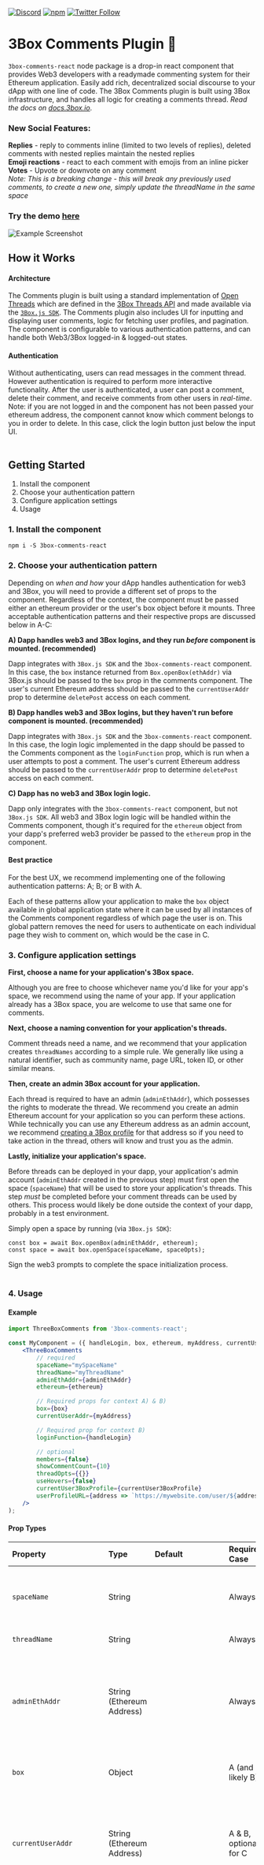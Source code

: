 [![Discord](https://img.shields.io/discord/484729862368526356.svg?style=for-the-badge)](https://discordapp.com/invite/Z3f3Cxy)
[![npm](https://img.shields.io/npm/v/3box-comments-react.svg?style=for-the-badge)](https://www.npmjs.com/package/3box-comments-react)
[![Twitter Follow](https://img.shields.io/twitter/follow/3boxdb.svg?style=for-the-badge&label=Twitter)](https://twitter.com/3boxdb)

# 3Box Comments Plugin 💬

`3box-comments-react` node package is a drop-in react component that provides Web3 developers with a readymade commenting system for their Ethereum application. Easily add rich, decentralized social discourse to your dApp with one line of code. The 3Box Comments plugin is built using 3Box infrastructure, and handles all logic for creating a comments thread. *Read the docs on [docs.3box.io](https://docs.3box.io/build/plugins/comments)*.

### New Social Features:
**Replies** - reply to comments inline (limited to two levels of replies), deleted comments with nested replies maintain the nested replies</br>
**Emoji reactions** - react to each comment with emojis from an inline picker</br>
**Votes** - Upvote or downvote on any comment</br>
*Note: This is a breaking change - this will break any previously used comments, to create a new one, simply update the threadName in the same space*
</br>


### Try the demo [here](https://3box.github.io/3box-comments-react/examples/dist/)
![Example Screenshot](comments-example-screenshot.png)
</br>

## How it Works
#### Architecture
The Comments plugin is built using a standard implementation of [Open Threads](https://docs.3box.io/build/web-apps/messaging/choose#open-threads) which are defined in the [3Box Threads API](https://docs.3box.io/api/messaging) and made available via the [`3Box.js SDK`](https://github.com/3box/3box-js). The Comments plugin also includes UI for inputting and displaying user comments, logic for fetching user profiles, and pagination. The component is configurable to various authentication patterns, and can handle both Web3/3Box logged-in & logged-out states. 

#### Authentication
Without authenticating, users can read messages in the comment thread. However authentication is required to perform more interactive functionality. After the user is authenticated, a user can post a comment, delete their comment, and receive comments from other users in *real-time*.  Note: if you are not logged in and the component has not been passed your ethereum address, the component cannot know which comment belongs to you in order to delete.  In this case, click the login button just below the input UI.
</br>
</br>

## Getting Started
1. Install the component
2. Choose your authentication pattern
3. Configure application settings
4. Usage

### 1. Install the component

```shell
npm i -S 3box-comments-react
```

### 2. Choose your authentication pattern
Depending on *when and how* your dApp handles authentication for web3 and 3Box, you will need to provide a different set of props to the component.  Regardless of the context, the component must be passed either an ethereum provider or the user's box object before it mounts. Three acceptable authentication patterns and their respective props are discussed below in A-C:

**A) Dapp handles web3 and 3Box logins, and they run *before* component is mounted. (recommended)**

Dapp integrates with `3Box.js SDK` and the `3box-comments-react` component. In this case, the `box` instance returned from `Box.openBox(ethAddr)` via 3Box.js should be passed to the `box` prop in the comments component. The user's current Ethereum address should be passed to the `currentUserAddr` prop to determine `deletePost` access on each comment.

**B) Dapp handles web3 and 3Box logins, but they haven't run before component is mounted. (recommended)**

Dapp integrates with `3Box.js SDK` and the `3box-comments-react` component. In this case, the login logic implemented in the dapp should be passed to the Comments component as the `loginFunction` prop, which is run when a user attempts to post a comment. The user's current Ethereum address should be passed to the `currentUserAddr` prop to determine `deletePost` access on each comment.

**C) Dapp has no web3 and 3Box login logic.**

Dapp only integrates with the `3box-comments-react` component, but not `3Box.js SDK`. All web3 and 3Box login logic will be handled within the Comments component, though it's required for the `ethereum` object from your dapp's preferred web3 provider be passed to the `ethereum` prop in the component.

#### Best practice

For the best UX, we recommend implementing one of the following authentication patterns: A; B; or B with A.

Each of these patterns allow your application to make the `box` object available in global application state where it can be used by all instances of the Comments component regardless of which page the user is on. This global pattern removes the need for users to authenticate on each individual page they wish to comment on, which would be the case in C.

### 3. Configure application settings

**First, choose a name for your application's 3Box space.**

Although you are free to choose whichever name you'd like for your app's space, we recommend using the name of your app. If your application already has a 3Box space, you are welcome to use that same one for comments.

**Next, choose a naming convention for your application's threads.**

Comment threads need a name, and we recommend that your application creates `threadNames` according to a simple rule. We generally like using a natural identifier, such as community name, page URL, token ID, or other similar means.

**Then, create an admin 3Box account for your application.**

Each thread is required to have an admin (`adminEthAddr`), which possesses the rights to moderate the thread. We recommend you create an admin Ethereum account for your application so you can perform these actions. While technically you can use any Ethereum address as an admin account, we recommend [creating a 3Box profile](https://3box.io/hub) for that address so if you need to take action in the thread, others will know and trust you as the admin.

**Lastly, initialize your application's space.**

Before threads can be deployed in your dapp, your application's admin account (`adminEthAddr` created in the previous step) must first open the space (`spaceName`) that will be used to store your application's threads. This step *must* be completed before your comment threads can be used by others. This process would likely be done outside the context of your dapp, probably in a test environment.

Simply open a space by running (via `3Box.js SDK`): 
```
const box = await Box.openBox(adminEthAddr, ethereum);
const space = await box.openSpace(spaceName, spaceOpts);
```
Sign the web3 prompts to complete the space initialization process.
</br>
</br>


### 4. Usage

#### Example

```jsx
import ThreeBoxComments from '3box-comments-react';

const MyComponent = ({ handleLogin, box, ethereum, myAddress, currentUser3BoxProfile, adminEthAddr }) => (
    <ThreeBoxComments 
        // required
        spaceName="mySpaceName"
        threadName="myThreadName"
        adminEthAddr={adminEthAddr}
        ethereum={ethereum}

        // Required props for context A) & B)
        box={box}
        currentUserAddr={myAddress}

        // Required prop for context B)
        loginFunction={handleLogin}

        // optional
        members={false}
        showCommentCount={10}
        threadOpts={{}}
        useHovers={false}
        currentUser3BoxProfile={currentUser3BoxProfile}
        userProfileURL={address => `https://mywebsite.com/user/${address}`}
    />
);
```


#### Prop Types

| Property | Type          | Default  | Required Case          | Description |
| :-------------------------------- | :-------------------------------------------------------- | :------------------------------------------------------------------------------------------------------------- | :------------------------------------------------------ | :--------------------------------------------------------------------------------------------------------------------------------------------------------------------------------------------------------------------------------------------------------------------------------------------------------------------------------------------------------------------------------------------------------------- |
| `spaceName`    | String        |    |  Always   | Likely your dApp name and / or comment category.  A single `spaceName` with different `threadName`s is common practice when building a dApp with multiple Comment threads. |
| `threadName`    | String       |   | Always    | A name specific to this Comments thread. |
| `adminEthAddr`    | String (Ethereum Address)       |   | Always    | The Ethereum address you wish to give admin rights to for the Comments thread.  This user will be able to delete all comments and accept members in a members-only thread. **A thread with a new admin address, despite identical `spaceName` and `threadName`, will create an entirely new thread.**|
| `box`    | Object         |   | A (and likely B)    | The `box` instance returned from running `await Box.openBox(address, web3)` somewhere in your dApp.|
| `currentUserAddr`    | String (Ethereum Address)          |    | A & B, optional for C | The current user's Ethereum address. Passing this will help determine whether a user has delete access on each comment.  This prop will also let the component fetch that user's 3Box profile on component mount and render that data (profile picture) in the Comment input UI. |
| `loginFunction`    | Function       |    | B    | A function from your dApp that handles web3 and 3Box login at the global dApp state. This callback will run when a user attempts to save a comment but a `box` instance doesn't yet exist. Running this function should result in a box instance (from `const box = Box.openBox(address, web3)`) being passed as the `box` prop to this component.  |
| `ethereum`    | Object        |  window.ethereum  | Always    | The `ethereum` object from whichever web3 provider your dApp uses.  The `enable` method on this object will be used to get the current user's Ethereum address and that address will be used to `openBox` within the current Component context.|
| `members`    | Boolean       |  False   | Optional    | A boolean - `true` - to make the thread a members-only thread. Passing `false` will allow all users to post to the thread.  **Changing this setting after creating it will result in an entirely different thread** (see [Docs.3box.io](https://Docs.3box.io) for more info). |
| `showCommentCount`    | Integer       |  30   | Optional    | The number of comments rendered in the UI by default on component mount and the number of additional comments revealed after clicking `Load more` in component. |
| `spaceOpts`    | Object       | | Optional    | Optional parameters for threads (see [Docs.3box.io](https://Docs.3box.io) for more info)|
| `threadOpts`    | Object       | | Optional    | Optional parameters for threads (see [Docs.3box.io](https://Docs.3box.io) for more info)|
| `useHovers`    | Boolean       |  False  | Optional    | Pass true to enable a 3Box profile pop up when hovering over a commenter's name |
| `currentUser3BoxProfile`    | Object       |   | Optional    | If the current user has already had their 3Box data fetched at the global dApp state, pass the object returned from `Box.getProfile(profileAddress)` to avoid an extra request.  This data will be rendered in the Comment input interface.|
| `userProfileURL`    | Function       |  Defaults to returning user's 3Box profile URL  | Optional    | A function that returns a correctly formatted URL of a user's profile on the current platform.  The function will be passed an Ethereum address within the component, if needed.  A user will be redirected to the URL returned from this function when clicking on the name or Ethereum address associated with the comment in the thread.|

## Maintainers
[@oed](https://github.com/oed)

## License

MIT
